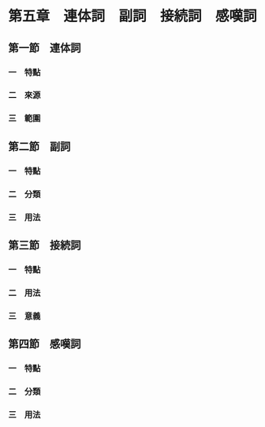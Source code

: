 # 第五章　連体詞　副詞　接続詞　感嘆詞

## 第一節　連体詞

### 一　特點
### 二　來源
### 三　範圍

## 第二節　副詞

### 一　特點
### 二　分類
### 三　用法

## 第三節　接続詞

### 一　特點
### 二　用法
### 三　意義

## 第四節　感嘆詞

### 一　特點
### 二　分類
### 三　用法


